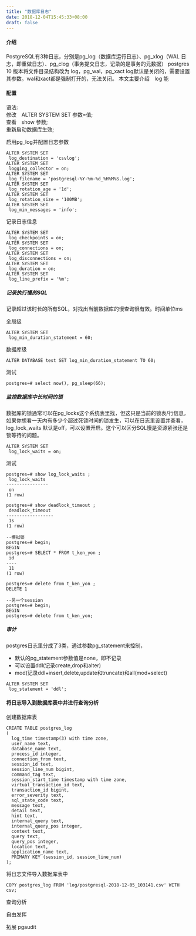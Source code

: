 ```yaml
---
title: "数据库日志"
date: 2018-12-04T15:45:33+08:00
draft: false
---
```


#### 介绍

PostgreSQL有3种日志，分别是pg_log（数据库运行日志）、pg_xlog（WAL 日志，即重做日志）、pg_clog（事务提交日志，记录的是事务的元数据）
postgres 10 版本将文件目录结构改为 log，pg_wal，pg_xact
log默认是关闭的，需要设置其参数。wal和xact都是强制打开的，无法关闭。
本文主要介绍　log 能

#### 配置

语法:    
修改　ALTER SYSTEM SET 参数=值;    
查看　show 参数;  
重新启动数据库生效;  

启用pg_log并配置日志参数
```
ALTER SYSTEM SET
 log_destination = 'csvlog';
ALTER SYSTEM SET
 logging_collector = on;
ALTER SYSTEM SET
 log_filename = 'postgresql-%Y-%m-%d_%H%M%S.log';
ALTER SYSTEM SET
 log_rotation_age = '1d';
ALTER SYSTEM SET
 log_rotation_size = '100MB';
ALTER SYSTEM SET
 log_min_messages = 'info';
```

记录日志信息
```
ALTER SYSTEM SET
 log_checkpoints = on;
ALTER SYSTEM SET
 log_connections = on;
ALTER SYSTEM SET
 log_disconnections = on;
ALTER SYSTEM SET
 log_duration = on;
ALTER SYSTEM SET
 log_line_prefix = '%m';
```

##### 记录执行慢的SQL
记录超过该时长的所有SQL，对找出当前数据库的慢查询很有效。时间单位ms

全局级
```
ALTER SYSTEM SET
 log_min_duration_statement = 60;
```

数据库级
```
ALTER DATABASE test SET log_min_duration_statement TO 60;
```

测试
```
postgres=# select now(), pg_sleep(66);
```

##### 监控数据库中长时间的锁

数据库的锁通常可以在pg_locks这个系统表里找，但这只是当前的锁表/行信息，如果你想看一天内有多少个超过死锁时间的锁发生，可以在日志里设置并查看，log_lock_waits 默认是off，可以设置开启。这个可以区分SQL慢是资源紧张还是锁等待的问题。
```
ALTER SYSTEM SET
 log_lock_waits = on;
```

测试
```
postgres=# show log_lock_waits ;
 log_lock_waits 
----------------
 on
(1 row)

postgres=# show deadlock_timeout ;
 deadlock_timeout 
------------------
 1s
(1 row)

--模拟锁
postgres=# begin;
BEGIN
postgres=# SELECT * FROM t_ken_yon ;
 id 
----
 11
(1 row)

postgres=# delete from t_ken_yon ;
DELETE 1

--另一个session
postgres=# begin;
BEGIN
postgres=# delete from t_ken_yon;

```

##### 审计
postgres日志里分成了3类，通过参数pg_statement来控制，

- 默认的pg_statement参数值是none，即不记录  
- 可以设置ddl(记录create,drop和alter)  
- mod(记录ddl+insert,delete,update和truncate)和all(mod+select)

```
ALTER SYSTEM SET
 log_statement = 'ddl';
```
#### 将日志导入到数据库表中并进行查询分析

创建数据库表
```
CREATE TABLE postgres_log
(
  log_time timestamp(3) with time zone,
  user_name text,
  database_name text,
  process_id integer,
  connection_from text,
  session_id text,
  session_line_num bigint,
  command_tag text,
  session_start_time timestamp with time zone,
  virtual_transaction_id text,
  transaction_id bigint,
  error_severity text,
  sql_state_code text,
  message text,
  detail text,
  hint text,
  internal_query text,
  internal_query_pos integer,
  context text,
  query text,
  query_pos integer,
  location text,
  application_name text,
  PRIMARY KEY (session_id, session_line_num)
);
```

将日志文件导入数据库表中
```
COPY postgres_log FROM 'log/postgresql-2018-12-05_103141.csv' WITH csv;
```

查询分析

自由发挥

拓展 pgaudit
